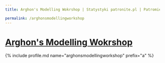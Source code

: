 ```yaml
---
title: Arghon's Modelling Wokrshop | Statystyki patronite.pl | Patromierz

permalink: /arghonsmodellingworkshop
---
```


# [Arghon's Modelling Wokrshop](https://patronite.pl/arghonsmodellingworkshop)

{% include profile.md name="arghonsmodellingworkshop" prefix="a" %}
